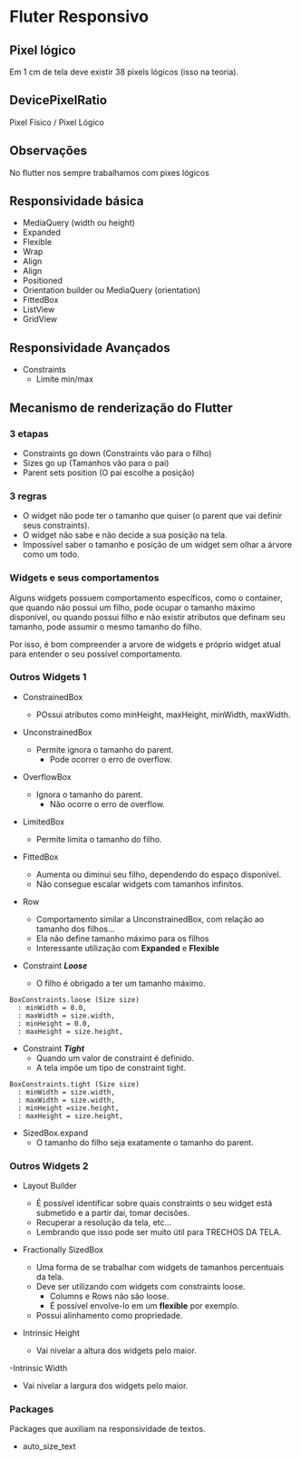 # Fluter Responsivo

## Pixel lógico

Em 1 cm de tela deve existir 38 pixels lógicos (isso na teoria).

## DevicePixelRatio

Pixel Físico / Pixel Lógico

## Observações

No flutter nos sempre trabalhamos com pixes lógicos

## Responsividade básica

- MediaQuery (width ou height)
- Expanded
- Flexible
- Wrap
- Align
- Align
- Positioned
- Orientation builder ou MediaQuery (orientation)
- FittedBox
- ListView
- GridView

## Responsividade Avançados

- Constraints
  - Limite min/max

## Mecanismo de renderização do Flutter

### 3 etapas 

- Constraints go down (Constraints vão para o filho)
- Sizes go up (Tamanhos vão para o pai)
- Parent sets position (O pai escolhe a posição)

### 3 regras

- O widget não pode ter o tamanho que quiser (o parent que vai definir seus constraints).
- O widget não sabe e não decide a sua posição na tela. 
- Impossível saber o tamanho e posição de um widget sem olhar a árvore como um todo.

### Widgets e seus comportamentos

Alguns widgets possuem comportamento específicos, como o container, que quando não possui um filho, pode ocupar o tamanho máximo disponível, ou quando possui filho e não existir atributos que definam seu tamanho, pode assumir o mesmo tamanho do filho.

Por isso, é bom compreender a arvore de widgets e próprio widget atual para entender o seu possível comportamento.

### Outros Widgets 1

- ConstrainedBox
  - POssui atributos como minHeight, maxHeight, minWidth, maxWidth.

- UnconstrainedBox
  - Permite ignora o tamanho do parent.
    - Pode ocorrer o erro de overflow.

- OverflowBox
  - Ignora o tamanho do parent.
    - Não ocorre o erro de overflow.

- LimitedBox
  - Permite limita o tamanho do filho.

- FittedBox
  - Aumenta ou diminui seu filho, dependendo do espaço disponível.
  - Não consegue escalar widgets com tamanhos infinitos.

- Row
  - Comportamento similar a UnconstrainedBox, com relação ao tamanho dos filhos...
  - Ela não define tamanho máximo para os filhos
  - Interessante utilização com **Expanded** e **Flexible**

- Constraint ***Loose***
  - O filho é obrigado a ter um tamanho máximo.

```flutter
BoxConstraints.loose (Size size)
  : minWidth = 0.0,
  : maxWidth = size.width,
  : minHeight = 0.0,
  : maxHeight = size.height,
```

- Constraint ***Tight***
  - Quando um valor de constraint é definido.
  - A tela impõe um tipo de constraint tight.

```flutter
BoxConstraints.tight (Size size)
  : minWidth = size.width,
  : maxWidth = size.width,
  : minHeight =size.height,
  : maxHeight = size.height,
```

- SizedBox.expand
  - O tamanho do filho seja exatamente o tamanho do parent.

### Outros Widgets 2

- Layout Builder
  - É possível identificar sobre quais constraints o seu widget está submetido e a partir dai, tomar decisões.
  - Recuperar a resolução da tela, etc...
  - Lembrando que isso pode ser muito útil para TRECHOS DA TELA.

- Fractionally SizedBox
  - Uma forma de se trabalhar com widgets de tamanhos percentuais da tela.
  - Deve ser utilizando com widgets com constraints loose.
    - Columns e Rows não são loose. 
    - É possível envolve-lo em um **flexible** por exemplo. 
  - Possui alinhamento como propriedade.

- Intrinsic Height
  - Vai nivelar a altura dos widgets pelo maior.

-Intrinsic Width
  - Vai nivelar a largura dos widgets pelo maior.

### Packages

Packages que auxiliam na responsividade de textos.
  - auto_size_text